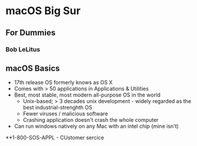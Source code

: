 # macOS Big Sur
## For Dummies
### Bob LeLitus

## macOS Basics

- 17th release OS formerly knows as OS X
- Comes with > 50 applications in Applications & Utilities
- Best, most stable, most modern all-purpose OS in the world
    - Unix-based; > 3 decades unix development - widely regarded as the best industrial-strenghth OS
    - Fewer viruses / malicious software
    - Crashing application doesn't crash the whole computer
- Can run windows natively on any Mac with an intel chip (mine isn't)

**1-800-SOS-APPL
    - CUstomer sercice

